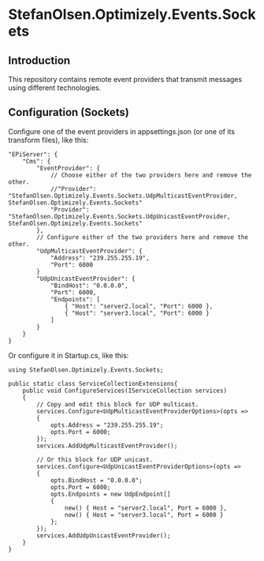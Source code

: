 # StefanOlsen.Optimizely.Events.Sockets

## Introduction
This repository contains remote event providers that transmit messages using different technologies.

## Configuration (Sockets)
Configure one of the event providers in appsettings.json (or one of its transform files), like this:
```
"EPiServer": {
    "Cms": {
        "EventProvider": {
            // Choose either of the two providers here and remove the other.
            //"Provider": "StefanOlsen.Optimizely.Events.Sockets.UdpMulticastEventProvider, StefanOlsen.Optimizely.Events.Sockets"
            "Provider": "StefanOlsen.Optimizely.Events.Sockets.UdpUnicastEventProvider, StefanOlsen.Optimizely.Events.Sockets"
        },
        // Configure either of the two providers here and remove the other.
        "UdpMulticastEventProvider": {
            "Address": "239.255.255.19",
            "Port": 6000
        }
        "UdpUnicastEventProvider": {
            "BindHost": "0.0.0.0",
            "Port": 6000,
            "Endpoints": [
                { "Host": "server2.local", "Port": 6000 },
                { "Host": "server3.local", "Port": 6000 }
            ]
        }
    }
}
```

Or configure it in Startup.cs, like this:
```
using StefanOlsen.Optimizely.Events.Sockets;

public static class ServiceCollectionExtensions{
    public void ConfigureServices(IServiceCollection services)
    {
        // Copy and edit this block for UDP multicast.
        services.Configure<UdpMulticastEventProviderOptions>(opts =>
        {
            opts.Address = "239.255.255.19";
            opts.Port = 6000;
        });
        services.AddUdpMulticastEventProvider();
        
        // Or this block for UDP unicast.
        services.Configure<UdpUnicastEventProviderOptions>(opts =>
        {
            opts.BindHost = "0.0.0.0";
            opts.Port = 6000;
            opts.Endpoints = new UdpEndpoint[]
            {
                new() { Host = "server2.local", Port = 6000 },
                new() { Host = "server3.local", Port = 6000 }
            };
        });
        services.AddUdpUnicastEventProvider();
    }
}
```